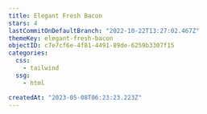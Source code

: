```yaml
---
title: Elegant Fresh Bacon
stars: 4
lastCommitOnDefaultBranch: "2022-10-22T13:27:02.467Z"
themeKey: elegant-fresh-bacon
objectID: c7e7cf6e-4f81-4491-89de-6259b3307f15
categories:
  css:
    - tailwind
  ssg:
    - html

createdAt: "2023-05-08T06:23:23.223Z"
---
```

